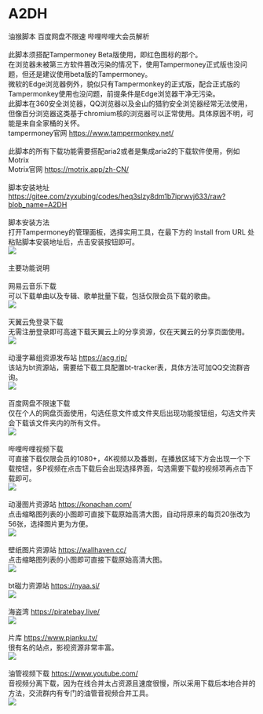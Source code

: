 # A2DH
油猴脚本 百度网盘不限速 哔哩哔哩大会员解析<br><br>
此脚本须搭配Tampermoney Beta版使用，即红色图标的那个。<br>
在浏览器未被第三方软件篡改污染的情况下，使用Tampermoney正式版也没问题，但还是建议使用beta版的Tampermoney。<br>
微软的Edge浏览器例外，貌似只有Tampermonkey的正式版，配合正式版的Tampermonkey使用也没问题，前提条件是Edge浏览器干净无污染。<br>
此脚本在360安全浏览器，QQ浏览器以及金山的猎豹安全浏览器经常无法使用，但像百分浏览器这类基于chromium核的浏览器可以正常使用。具体原因不明，可能是来自全家桶的关怀。<br>
tampermoney官网 https://www.tampermonkey.net/<br>
<br>
此脚本的所有下载功能需要搭配aria2或者是集成aria2的下载软件使用，例如Motrix<br>
Motrix官网 https://motrix.app/zh-CN/<br>
<br>
脚本安装地址<br>
https://gitee.com/zyxubing/codes/heq3slzy8dm1b7iprwvj633/raw?blob_name=A2DH<br>
<br>
脚本安装方法<br>
打开Tampermoney的管理面板，选择实用工具，在最下方的 Install from URL 处粘贴脚本安装地址后，点击安装按钮即可。<br>
<img src="https://s1.ax1x.com/2020/08/03/adJ9C4.jpg"><br>
<br>
主要功能说明<br>
<br>
网易云音乐下载<br>
可以下载单曲以及专辑、歌单批量下载，包括仅限会员下载的歌曲。<br>
<img src="https://s1.ax1x.com/2020/08/03/adJP29.md.jpg"><br>
<br>
天翼云免登录下载<br>
无需注册登录即可高速下载天翼云上的分享资源，仅在天翼云的分享页面使用。<br>
<img src="https://s1.ax1x.com/2020/08/03/adJC8J.jpg"><br>
<br>
动漫字幕组资源发布站 https://acg.rip/<br>
该站为bt资源站，需要给下载工具配置bt-tracker表，具体方法可加QQ交流群咨询。<br>
<img src="https://s1.ax1x.com/2020/08/03/adJivR.jpg"><br>
<br>
百度网盘不限速下载<br>
仅在个人的网盘页面使用，勾选任意文件或文件夹后出现功能按钮组，勾选文件夹会下载该文件夹内的所有文件。<br>
<img src="https://s1.ax1x.com/2020/08/03/adJS5F.jpg"><br>
<br>
哔哩哔哩视频下载<br>
可直接下载仅限会员的1080+，4K视频以及番剧，在播放区域下方会出现一个下载按钮，多P视频在点击下载后会出现选择界面，勾选需要下载的视频项再点击下载即可。<br>
<img src="https://s1.ax1x.com/2020/08/03/adJkK1.jpg"><br>
<br>
动漫图片资源站 https://konachan.com/<br>
点击缩略图列表的小图即可直接下载原始高清大图，自动将原来的每页20张改为56张，选择图片更为方便。<br>
<img src="https://s1.ax1x.com/2020/08/03/adJZVK.jpg"><br>
<br>
壁纸图片资源站 https://wallhaven.cc/<br>
点击缩略图列表的小图即可直接下载原始高清大图。<br>
<img src="https://s1.ax1x.com/2020/08/03/adJADx.jpg"><br>
<br>
bt磁力资源站 https://nyaa.si/<br>
<img src="https://s1.ax1x.com/2020/08/03/adJeUO.jpg"><br>
<br>
海盗湾 https://piratebay.live/<br>
<img src="https://s1.ax1x.com/2020/08/03/adJEb6.jpg"><br>
<br>
片库 https://www.pianku.tv/<br>
很有名的站点，影视资源非常丰富。<br>
<img src="https://s1.ax1x.com/2020/08/03/adJm5D.jpg"><br>
<br>
油管视频下载 https://www.youtube.com/<br>
音视频分离下载，因为在线合并太占资源且速度很慢，所以采用下载后本地合并的方法，交流群内有专门的油管音视频合并工具。<br>
<img src="https://s1.ax1x.com/2020/08/03/adJuPe.jpg"><br>
